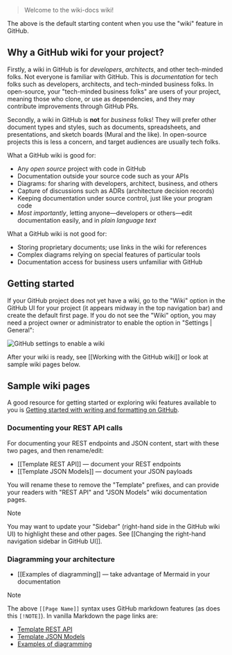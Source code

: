> Welcome to the wiki-docs wiki!

The above is the default starting content when you use the "wiki" feature in
GitHub.

## Why a GitHub wiki for your project?

Firstly, a wiki in GitHub is for _developers_, _architects_, and other
tech-minded folks.
Not everyone is familiar with GitHub.
This is _documentation_ for tech folks such as developers, architects, and
tech-minded business folks.
In open-source, your "tech-minded business folks" are users of your project,
meaning those who clone, or use as dependencies, and they may contribute
improvements through GitHub PRs.

Secondly, a wiki in GitHub is **not** for _business_ folks!
They will prefer other document types and styles, such as documents,
spreadsheets, and presentations, and sketch boards (Mural and the like).
In open-source projects this is less a concern, and target audiences are 
usually tech folks.

What a GitHub wiki is good for:
- Any _open source_ project with code in GitHub
- Documentation outside your source code such as your APIs
- Diagrams: for sharing with developers, architect, business, and others
- Capture of discussions such as ADRs (architecture decision records)
- Keeping documentation under source control, just like your program code
- _Most importantly_, letting anyone&mdash;developers or others&mdash;edit
  documentation easily, and in _plain language text_ 

What a GitHub wiki is not good for:
- Storing proprietary documents; use links in the wiki for references
- Complex diagrams relying on special features of particular tools
- Documentation access for business users unfamiliar with GitHub

## Getting started

If your GitHub project does not yet have a wiki, go to the "Wiki" option in
the GitHub UI for your project (it appears midway in the top navigation bar)
and create the default first page.
If you do not see the "Wiki" option, you may need a project owner or
administrator to enable the option in "Settings | General":

![GitHub settings to enable a wiki](https://github.com/binkley/wiki-docs/assets/186421/8f75980b-84e3-41ad-aa7e-e5f1f1ac5f62 "GitHub settings to enable a wiki")

After your wiki is ready, see [[Working with the GitHub wiki]] or look at
sample wiki pages below.

## Sample wiki pages

A good resource for getting started or exploring wiki features available to
you is [Getting started with writing and formatting on
  GitHub](https://docs.github.com/en/get-started/writing-on-github/getting-started-with-writing-and-formatting-on-github).

### Documenting your REST API calls

For documenting your REST endpoints and JSON content, start with these two
pages, and then rename/edit:

* [[Template REST API]] &mdash; document your REST endpoints
* [[Template JSON Models]] &mdash; document your JSON payloads

You will rename these to remove the "Template" prefixes, and can provide your
readers with "REST API" and "JSON Models" wiki documentation pages.

> [!NOTE]
> You may want to update your "Sidebar" (right-hand side in the GitHub wiki
> UI) to highlight these and other pages.
> See [[Changing the right-hand navigation sidebar in GitHub UI]].

### Diagramming your architecture

* [[Examples of diagramming]] &mdash; take advantage of Mermaid in your
  documentation

> [!NOTE]
> The above `[[Page Name]]` syntax uses GitHub markdown features (as does this
> `[!NOTE]`).
> In vanilla Markdown the page links are:
> * [Template REST API](./Template-REST-API.md)
> * [Template JSON Models](./Template-JSON-Models.md)
> * [Examples of diagramming](./Examples-of-diagramming.md)
